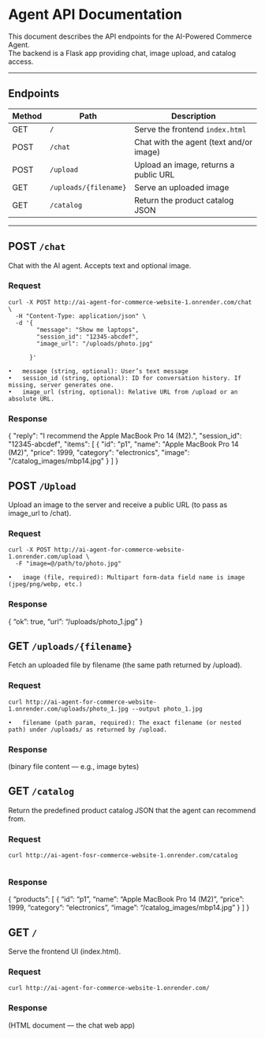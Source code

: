 # Agent API Documentation

This document describes the API endpoints for the AI-Powered Commerce Agent.  
The backend is a Flask app providing chat, image upload, and catalog access.

---


## Endpoints

| Method | Path                  | Description                                      |
|--------|-----------------------|--------------------------------------------------|
| GET    | `/`                   | Serve the frontend `index.html`                  |
| POST   | `/chat`               | Chat with the agent (text and/or image)          |
| POST   | `/upload`             | Upload an image, returns a public URL            |
| GET    | `/uploads/{filename}` | Serve an uploaded image                          |
| GET    | `/catalog`            | Return the product catalog JSON           |

---

## POST `/chat`

Chat with the AI agent. Accepts text and optional image.

### Request
```
curl -X POST http://ai-agent-for-commerce-website-1.onrender.com/chat \
  -H "Content-Type: application/json" \
  -d '{
        "message": "Show me laptops",
        "session_id": "12345-abcdef",
        "image_url": "/uploads/photo.jpg"

      }'

•	message (string, optional): User’s text message
•	session_id (string, optional): ID for conversation history. If missing, server generates one.
•	image_url (string, optional): Relative URL from /upload or an absolute URL.
```

### Response
{
  "reply": "I recommend the Apple MacBook Pro 14 (M2).",
  "session_id": "12345-abcdef",
  "items": [
    {
      "id": "p1",
      "name": "Apple MacBook Pro 14 (M2)",
      "price": 1999,
      "category": "electronics",
      "image": "/catalog_images/mbp14.jpg"
    }
  ]
}


## POST `/Upload`

Upload an image to the server and receive a public URL (to pass as image_url to /chat).

### Request
```
curl -X POST http://ai-agent-for-commerce-website-1.onrender.com/upload \
  -F "image=@/path/to/photo.jpg"

•	image (file, required): Multipart form-data field name is image (jpeg/png/webp, etc.)

```

### Response
{
“ok”: true,
“url”: “/uploads/photo_1.jpg”
}


## GET `/uploads/{filename}`

Fetch an uploaded file by filename (the same path returned by /upload).

### Request
```
curl http://ai-agent-for-commerce-website-1.onrender.com/uploads/photo_1.jpg --output photo_1.jpg

•	filename (path param, required): The exact filename (or nested path) under /uploads/ as returned by /upload.

```

### Response
(binary file content — e.g., image bytes)



## GET `/catalog`

Return the predefined product catalog JSON that the agent can recommend from.

### Request
```
curl http://ai-agent-fosr-commerce-website-1.onrender.com/catalog


```

### Response
{
“products”: [
{
“id”: “p1”,
“name”: “Apple MacBook Pro 14 (M2)”,
“price”: 1999,
“category”: “electronics”,
“image”: “/catalog_images/mbp14.jpg”
}
]
}


## GET `/`

Serve the frontend UI (index.html).

### Request
```
curl http://ai-agent-for-commerce-website-1.onrender.com/

```

### Response
(HTML document — the chat web app)
